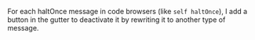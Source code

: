For each haltOnce message in code browsers (like `self haltOnce`), I add a button in the gutter to deactivate it by rewriting it to another type of message.